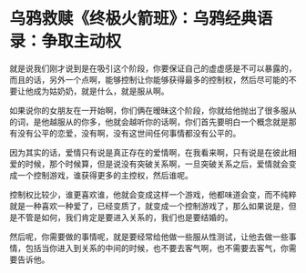 # 乌鸦救赎《终极火箭班》：乌鸦经典语录：争取主动权

就是说我们刚才说到是在吸引这个阶段，你要保证自己的虚虚感是不可以暴露的，而且的话，另外一个点啊，能够控制让你能够获得最多的控制权，然后尽可能的不要让他成为姑奶奶，就是什么，就是服从啊。

如果说你的女朋友在一开始啊，你们俩在暧昧这个阶段，你就给他抛出了很多服从的词，是他越服从的你多，他就会越听你的话啊，你们首先要明白一个概念就是那有没有公平的恋爱，没有啊，没有这世间任何事情都没有公平的。

因为其实的话，爱情只有说是真正存在的爱情啊，在我看来啊，只有说是在彼此相爱的时候，那个时候算，但是说没有突破关系啊，一旦突破关系之后，爱情就会变成一个控制游戏，谁获得更多的主控权，然后谁呢。

控制权比较少，谁更喜欢谁，他就会变成这样一个游戏，他都味道会变，而不纯粹就是一种喜欢一种爱了，已经变质了，就变成一个控制游戏了，那么如果说是，但是不管是如何，我们肯定是要进入关系的，我们也是要结婚的。

然后呢，你需要做的事情呢，就是要经常给他做一些服从性测试，让他去做一些事情，包括当你进入到关系的中间的时候，也不要去客气啊，也不需要去客气，你需要告诉他。

